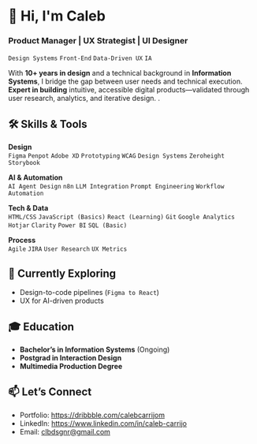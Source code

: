# 👋 Hi, I'm Caleb 
### **Product Manager | UX Strategist | UI Designer**  
`Design Systems` `Front-End` `Data-Driven UX` `IA`

With **10+ years in design** and a technical background in **Information Systems**, I bridge the gap between user needs and technical execution. **Expert in building** intuitive, accessible digital products—validated through user research, analytics, and iterative design.  .  

## 🛠️ **Skills & Tools**  
**Design**  
`Figma` `Penpot` `Adobe XD` `Prototyping` `WCAG` `Design Systems` `Zeroheight` `Storybook`  

**AI & Automation**  
`AI Agent Design` `n8n` `LLM Integration` `Prompt Engineering` `Workflow Automation`

**Tech & Data**  
`HTML/CSS` `JavaScript (Basics)` `React (Learning)` `Git`
`Google Analytics` `Hotjar` `Clarity` `Power BI` `SQL (Basic)`

**Process**  
`Agile` `JIRA` `User Research` `UX Metrics`  

## 🌱 **Currently Exploring**  
- Design-to-code pipelines (`Figma to React`)  
- UX for AI-driven products  

## 🎓 **Education**  
- **Bachelor’s in Information Systems** (Ongoing)  
- **Postgrad in Interaction Design**  
- **Multimedia Production Degree**  

## 📫 **Let’s Connect**  
- Portfolio: https://dribbble.com/calebcarrijom
- LinkedIn: https://www.linkedin.com/in/caleb-carrijo
- Email: clbdsgnr@gmail.com
